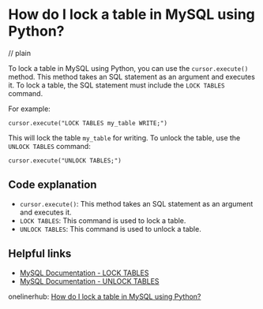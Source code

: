 # How do I lock a table in MySQL using Python?
// plain

To lock a table in MySQL using Python, you can use the `cursor.execute()` method. This method takes an SQL statement as an argument and executes it. To lock a table, the SQL statement must include the `LOCK TABLES` command.

For example:

```
cursor.execute("LOCK TABLES my_table WRITE;")
```

This will lock the table `my_table` for writing. To unlock the table, use the `UNLOCK TABLES` command:

```
cursor.execute("UNLOCK TABLES;")
```

## Code explanation

- `cursor.execute()`: This method takes an SQL statement as an argument and executes it.
- `LOCK TABLES`: This command is used to lock a table.
- `UNLOCK TABLES`: This command is used to unlock a table.

## Helpful links
- [MySQL Documentation - LOCK TABLES](https://dev.mysql.com/doc/refman/8.0/en/lock-tables.html)
- [MySQL Documentation - UNLOCK TABLES](https://dev.mysql.com/doc/refman/8.0/en/unlock-tables.html)

onelinerhub: [How do I lock a table in MySQL using Python?](https://onelinerhub.com/python-mysql/how-do-i-lock-a-table-in-mysql-using-python)